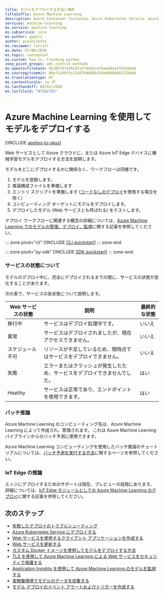 ```yaml
---
title: モデルをデプロイする方法と場所
titleSuffix: Azure Machine Learning
description: Azure Container Instances、Azure Kubernetes Service、Azure IoT Edge、フィールド プログラマブル ゲート アレイなど、Azure Machine Learning モデルをデプロイする方法と場所について説明します。
services: machine-learning
ms.service: machine-learning
ms.subservice: core
ms.author: gopalv
author: gvashishtha
ms.reviewer: larryfr
ms.date: 07/08/2020
ms.topic: conceptual
ms.custom: how-to, tracking-python
zone_pivot_groups: aml-control-methods
ms.openlocfilehash: 42205f87e2025fa7f4492cb76aeb44a1fbf46eb6
ms.sourcegitcommit: 8def3249f2c216d7b9d96b154eb096640221b6b9
ms.translationtype: HT
ms.contentlocale: ja-JP
ms.lasthandoff: 08/03/2020
ms.locfileid: "87542793"
---
```

# <a name="deploy-models-with-azure-machine-learning"></a>Azure Machine Learning を使用してモデルをデプロイする
[!INCLUDE [applies-to-skus](../../includes/aml-applies-to-basic-enterprise-sku.md)]

Web サービスとして Azure クラウドに、または Azure IoT Edge デバイスに機械学習モデルをデプロイする方法を説明します。

モデルをどこにデプロイするかに関係なく、ワークフローは同様です。

1. モデルを登録します。
1. 推論構成ファイルを準備します
1. エントリ スクリプトを準備します ([コードなしのデプロイ](how-to-deploy-no-code-deployment.md)を使用する場合を除く)
1. コンピューティング ターゲットにモデルをデプロイします。
1. デプロイしたモデル (Web サービスとも呼ばれる) をテストします。

デプロイ ワークフローに関連する概念の詳細については、[Azure Machine Learning でのモデルの管理、デプロイ、監視](concept-model-management-and-deployment.md)に関する記事を参照してください。


 
::: zone pivot="cli"
[!INCLUDE [CLI quickstart](../../includes/machine-learning-how-to-deploy-and-where-cli.md)]
::: zone-end

::: zone pivot="py-sdk"
[!INCLUDE [SDK quickstart](../../includes/machine-learning-how-to-deploy-and-where-sdk.md)]
::: zone-end


### <a name="understanding-service-state"></a>サービスの状態について

モデルのデプロイ中に、完全にデプロイされるまでの間に、サービスの状態が変化することがあります。

次の表で、サービスの各状態について説明します。

| Web サービスの状態 | 説明 | 最終的な状態
| ----- | ----- | ----- |
| 移行中 | サービスはデプロイ処理中です。 | いいえ |
| 異常 | サービスはデプロイされましたが、現在アクセスできません。  | いいえ |
| スケジュール不可 | リソースが不足しているため、現時点ではサービスをデプロイできません。 | いいえ |
| 失敗 | エラーまたはクラッシュが発生したため、サービスをデプロイできませんでした。 | はい |
| Healthy | サービスは正常であり、エンドポイントを使用できます。 | はい |


### <a name="batch-inference"></a><a id="azuremlcompute"></a> バッチ推論
Azure Machine Learning のコンピューティング先は、Azure Machine Learning によって作成され、管理されます。 これは Azure Machine Learning パイプラインからのバッチ予測に使用できます。

Azure Machine Learning コンピューティングを使用したバッチ推論のチュートリアルについては、[バッチ予測を実行する方法](tutorial-pipeline-batch-scoring-classification.md)に関するページを参照してください。

### <a name="iot-edge-inference"></a><a id="iotedge"></a> IoT Edge の推論
エッジにデプロイするためのサポートは現在、プレビューの段階にあります。 詳細については、[IoT Edge モジュールとしての Azure Machine Learning のデプロイ](https://docs.microsoft.com/azure/iot-edge/tutorial-deploy-machine-learning)に関する記事を参照してください。


## <a name="next-steps"></a>次のステップ

* [失敗したデプロイのトラブルシューティング](how-to-troubleshoot-deployment.md)
* [Azure Kubernetes Service にデプロイする](how-to-deploy-azure-kubernetes-service.md)
* [Web サービスを使用するクライアント アプリケーションを作成する](how-to-consume-web-service.md)
* [Web サービスを更新する](how-to-deploy-update-web-service.md)
* [カスタム Docker イメージを使用してモデルをデプロイする方法](how-to-deploy-custom-docker-image.md)
* [TLS を使用して Azure Machine Learning による Web サービスをセキュリティで保護する](how-to-secure-web-service.md)
* [Application Insights を使用して Azure Machine Learning のモデルを監視する](how-to-enable-app-insights.md)
* [実稼働環境でモデルのデータを収集する](how-to-enable-data-collection.md)
* [モデル デプロイのイベント アラートおよびトリガーを作成する](how-to-use-event-grid.md)

